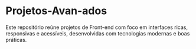 # Projetos-Avan-ados
Este repositório reúne projetos de Front-end com foco em interfaces ricas, responsivas e acessíveis, desenvolvidas com tecnologias modernas e boas práticas.
